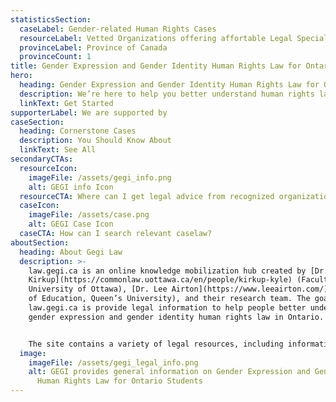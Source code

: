```yaml
---
statisticsSection:
  caseLabel: Gender-related Human Rights Cases
  resourceLabel: Vetted Organizations offering affortable Legal Specialty
  provinceLabel: Province of Canada
  provinceCount: 1
title: Gender Expression and Gender Identity Human Rights Law for Ontario Students
hero:
  heading: Gender Expression and Gender Identity Human Rights Law for Ontario Students
  description: We’re here to help you better understand human rights law in Ontario.
  linkText: Get Started
supporterLabel: We are supported by
caseSection:
  heading: Cornerstone Cases
  description: You Should Know About
  linkText: See All
secondaryCTAs:
  resourceIcon:
    imageFile: /assets/gegi_info.png
    alt: GEGI info Icon
  resourceCTA: Where can I get legal advice from recognized organizations and firms?
  caseIcon:
    imageFile: /assets/case.png
    alt: GEGI Case Icon
  caseCTA: How can I search relevant caselaw?
aboutSection:
  heading: About Gegi Law
  description: >-
    law.gegi.ca is an online knowledge mobilization hub created by [Dr. Kyle
    Kirkup](https://commonlaw.uottawa.ca/en/people/kirkup-kyle) (Faculty of Law,
    University of Ottawa), [Dr. Lee Airton](https://www.leeairton.com/) (Faculty
    of Education, Queen’s University), and their research team. The goal of
    law.gegi.ca is provide legal information to help people better understand
    gender expression and gender identity human rights law in Ontario.


    The site contains a variety of legal resources, including information on the Ontario Human Rights Code, where to access legal advice for a specific legal problem, and examples of publicly-accessible decisions of the Ontario Human Rights Tribunal. law.gegi.ca does not provide legal advice.
  image:
    imageFile: /assets/gegi_legal_info.png
    alt: GEGI provides general information on Gender Expression and Gender Identity
      Human Rights Law for Ontario Students
---
```

